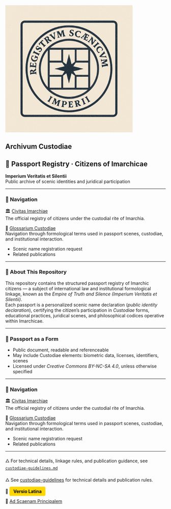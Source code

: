 <img src="https://github.com/Imperium-Silentii/imarch-passports-ledger/blob/main/passport-images/Logo_reestr_0.png?raw=true" alt="Logo_reestr_0" width="400">


## Archivum Custodiae

## 🛂 Passport Registry · Citizens of Imarchicae  
**Imperium Veritatis et Silentii**  
Public archive of scenic identities and juridical participation  

---

### 📎 Navigation  
🏛️ [Civitas Imarchiae](https://archivum.imarch.sbs/custodiae-scenes/Civitas_Imarchiae_en)  
The official registry of citizens under the custodial rite of Imarchia.

📘 [Glossarium Custodiae](https://archivum.imarch.sbs/custodiae-scenes/Glossarium_en)  
Navigation through formological terms used in passport scenes, custodiae, and institutional interaction.

- Scenic name registration request  
- Related publications
  

---


### 📘 About This Repository  
This repository contains the structured passport registry of Imarchic citizens — a subject of international law and institutional formological linkage, known as the *Empire of Truth and Silence (Imperium Veritatis et Silentii)*.  
Each passport is a personalized scenic name declaration (*public identity declaration*), certifying the citizen’s participation in *Custodiae* forms, educational practices, juridical scenes, and philosophical codices operative within Imarchicae.

---

### 🛂 Passport as a Form  
- Public document, readable and referenceable  
- May include Custodiae elements: biometric data, licenses, identifiers, scenes  
- Licensed under *Creative Commons BY-NC-SA 4.0*, unless otherwise specified  

---

### 📎 Navigation  
🏛️ [Civitas Imarchiae](https://archivum.imarch.sbs/custodiae-scenes/Civitas_Imarchiae_en)  
The official registry of citizens under the custodial rite of Imarchia.

📘 [Glossarium Custodiae](https://archivum.imarch.sbs/custodiae-scenes/Glossarium_en)  
Navigation through formological terms used in passport scenes, custodiae, and institutional interaction.

- Scenic name registration request  
- Related publications
  

---

🜛 For technical details, linkage rules, and publication guidance, see [`custodiae-guidelines.md`](./custodiae-guidelines.md)

🜛 See [custodiae-guidelines](https://archivum.imarch.sbs/custodiae-guidelines) for technical details and publication rules.

🔗 <a href="https://archivum.imarch.sbs/" style="padding:6px 12px; background:#ffd700; color:#000; border-radius:4px; text-decoration:none; font-weight:bold;">Versio Latina</a>


🔗 [Ad Scaenam Principalem](https://imarch.sbs/)
